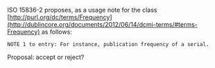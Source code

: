 ISO 15836-2 proposes, as a usage note for the class [http://purl.org/dc/terms/Frequency](http://dublincore.org/documents/2012/06/14/dcmi-terms/#terms-Frequency) as follows:

    NOTE 1 to entry: For instance, publication frequency of a serial.

Proposal: accept or reject?
